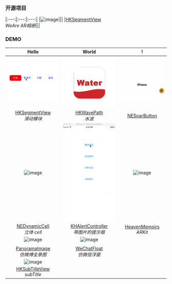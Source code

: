 
### 开源项目
|:---:|:---:|:---:|
|![image](https://github.com/SherlockQi/HKNote/blob/master/image/WeAre.gif)|||
|[HKSegmentView](https://github.com/SherlockQi/HeavenMemoirs)<br>*WeAre AR相册*|||

### DEMO

|Hello|World|!|
|:---:|:---:|:---:|
|![image](https://github.com/SherlockQi/HKNote/blob/master/HKSegmentView.gif)|![image](https://github.com/SherlockQi/HKNote/blob/master/wave.gif)|![image](https://github.com/SherlockQi/HKNote/blob/master/NESoarButton.gif)|
|[HKSegmentView](https://github.com/SherlockQi/HKSegmentView)<br>*滑动模块*|[HKWavePath](https://github.com/SherlockQi/HKWavePath)<br>*水波*|[NESoarButton](https://github.com/SherlockQi/NESoarButton)|
|![image](https://github.com/SherlockQi/HKNote/blob/master/DynamicCell.gif)|![image](https://github.com/SherlockQi/HKNote/blob/master/H.gif)|![image](https://github.com/SherlockQi/HeavenMemoirs/blob/master/H.gif)|
|[NEDynamicCell](https://github.com/SherlockQi/NEDynamicCell)<br>*立体 cell*|[KHAlertController](https://github.com/SherlockQi/KHAlertController)<br>*带图片的提示框*|[HeavenMemoirs](https://github.com/SherlockQi/HeavenMemoirs)<br>*ARKit*|
|![image](https://github.com/SherlockQi/HKNote/blob/master/PanoramaImage.gif)|![image](https://github.com/SherlockQi/HKNote/blob/master/image/WeChatFloat.gif)
||
|[PanoramaImage](https://github.com/SherlockQi/PanoramaImage)<br>*仿微博全景图*|[WeChatFloat](https://github.com/SherlockQi/WeChatFloat)<br>*仿微信浮窗*||
|![image](https://github.com/SherlockQi/HKSubTitleView/blob/master/HKSubTitleView.gif)|||
|[HKSubTitleView](https://github.com/SherlockQi/HKSubTitleView)<br>*subTitle*|||





